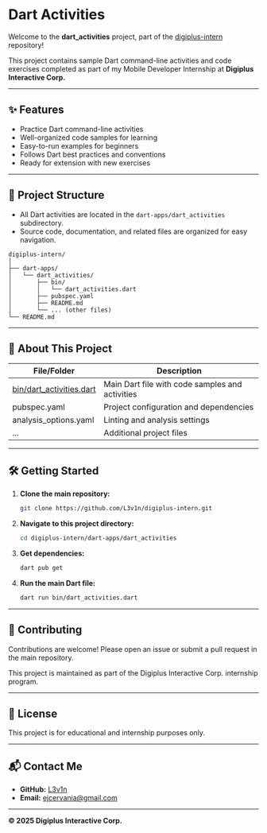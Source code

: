 # Dart Activities

Welcome to the **dart_activities** project, part of the [digiplus-intern](https://github.com/L3v1n/digiplus-intern) repository!

This project contains sample Dart command-line activities and code exercises completed as part of my Mobile Developer Internship at **Digiplus Interactive Corp.**

---

## ✨ Features

- Practice Dart command-line activities
- Well-organized code samples for learning
- Easy-to-run examples for beginners
- Follows Dart best practices and conventions
- Ready for extension with new exercises

---

## 📁 Project Structure

- All Dart activities are located in the `dart-apps/dart_activities` subdirectory.
- Source code, documentation, and related files are organized for easy navigation.

```
digiplus-intern/
│
├── dart-apps/
│   └── dart_activities/
│       ├── bin/
│       │   └── dart_activities.dart
│       ├── pubspec.yaml
│       ├── README.md
│       └── ... (other files)
└── README.md
```

---

## 🚀 About This Project

| File/Folder                                            | Description                                     |
| ------------------------------------------------------ | ----------------------------------------------- |
| [bin/dart_activities.dart](./bin/dart_activities.dart) | Main Dart file with code samples and activities |
| pubspec.yaml                                           | Project configuration and dependencies          |
| analysis_options.yaml                                  | Linting and analysis settings                   |
| ...                                                    | Additional project files                        |

---

## 🛠️ Getting Started

1. **Clone the main repository:**
   ```sh
   git clone https://github.com/L3v1n/digiplus-intern.git
   ```
2. **Navigate to this project directory:**
   ```sh
   cd digiplus-intern/dart-apps/dart_activities
   ```
3. **Get dependencies:**
   ```sh
   dart pub get
   ```
4. **Run the main Dart file:**
   ```sh
   dart run bin/dart_activities.dart
   ```

---

## 🤝 Contributing

Contributions are welcome! Please open an issue or submit a pull request in the main repository.

This project is maintained as part of the Digiplus Interactive Corp. internship program.

---

## 📄 License

This project is for educational and internship purposes only.

---

## 📬 Contact Me

- **GitHub:** [L3v1n](https://github.com/L3v1n)
- **Email:** ejcervania@gmail.com

---

**© 2025 Digiplus Interactive Corp.**
